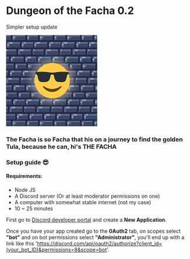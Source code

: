 # Dungeon of the Facha 0.2

Simpler setup update

![](/logo.png)

### The Facha is so Facha that his on a journey to find the golden Tula, because he can, hi's THE FACHA


### Setup guide 😎

#### Requirements:

* Node JS [<img src="https://sdtimes.com/wp-content/uploads/2018/04/1_tfZa4vsI6UusJYt_fzvGnQ.png" width="16" height="16" />](https://nodejs.org/en/)
* A Discord server (Or at least moderator permissions on one)
* A computer with somewhat stable internet (not my case)
* 10 ~ 25 minutes

First go to [Discord developer portal](https://discord.com/developers/applications) and create a **New Application**.

Once you have your app created go to the **0Auth2** tab, on scopes select **"bot"** and on bot permissions select **"Administrator"**, you'll end up with a link like this 'https://discord.com/api/oauth2/authorize?client_id=(your_bot_ID)&permissions=8&scope=bot'.

